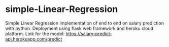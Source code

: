 # simple-Linear-Regression
Simple Linear Regression implementation of end to end on salary prediction with python. 
Deployment using flask web framework and heroku cloud platform.
Link for the model: https://salary-predict-api.herokuapp.com/predict
